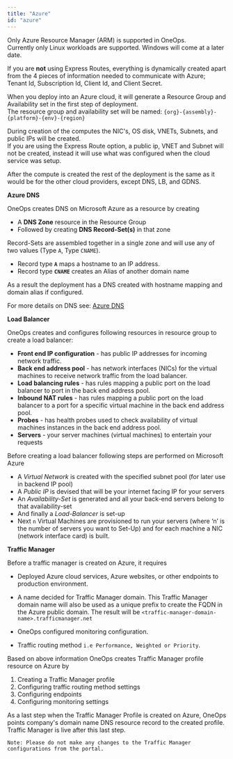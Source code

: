 ```yaml
---
title: "Azure"
id: "azure"
---
```


 Only Azure Resource Manager (ARM) is supported in OneOps.  
 Currently only Linux workloads are supported.  Windows will come at a later date.  
 
 If you are **not** using Express Routes, everything is dynamically created apart from the 4 pieces of information needed to communicate with Azure; Tenant Id, Subscription Id, Client Id, and Client Secret.  
 
 When you deploy into an Azure cloud, it will generate a Resource Group and Availability set in the first step of deployment.  
 The resource group and availability set will be named: `{org}-{assembly}-{platform}-{env}-{region}`  
 
 During creation of the computes the NIC's, OS disk, VNETs, Subnets, and public IPs will be created.  
 If you are using the Express Route option, a public ip, VNET and Subnet will not be created, instead it will use what was configured when the cloud service was setup.  
 
 After the compute is created the rest of the deployment is the same as it would be for the other cloud providers, except DNS, LB, and GDNS.  
 
 **Azure DNS**
 
 OneOps creates DNS on Microsoft Azure as a resource by creating

* A **DNS Zone** resource in the Resource Group
* Followed by creating **DNS Record-Set(s)** in that zone

Record-Sets are assembled together in a single zone and will use any of two values (Type `A`,  Type `CNAME`).

* Record type **`A`** maps a hostname to an IP address.
* Record type **`CNAME`** creates an Alias of another domain name 

As a result the deployment has a DNS created with hostname mapping and domain alias if configured.

For more details on DNS see: [Azure DNS]({{site.baseurl}}/{{site.contexts.user}}howto/#add-cname-in-azure-dns)  
 
 **Load Balancer**
 
 OneOps creates and configures following resources in resource group to create a load balancer:

*	**Front end IP configuration** - has public IP addresses for incoming network traffic.
*	**Back end address pool** - has network interfaces (NICs) for the virtual machines to receive network traffic from the load balancer.
*	**Load balancing rules** - has rules mapping a public port on the load balancer to port in the back end address pool. 
*	**Inbound NAT rules** - has rules mapping a public port on the load balancer to a port for a specific virtual machine in the back end address pool.
*	**Probes** - has health probes used to check availability of virtual machines instances in the back end address pool.
*   **Servers** - your server machines (virtual machines) to entertain your requests

Before creating a load balancer following steps are performed on Microsoft Azure

-	A *Virtual Network* is created with the specified subnet pool (for later use in backend IP pool) 
-	A *Public IP* is devised that will be your internet facing IP for your servers
-	An *Availability-Set* is generated and all your back-end servers belong to that availability-set
-	And finally a *Load-Balancer* is set-up
-	Next `n` Virtual Machines are provisioned to run your servers (where ‘n’ is the number of servers you want to Set-Up) and for each machine a NIC (network interface card) is built.
 
**Traffic Manager**

Before a traffic manager is created on Azure, it requires 

*	Deployed Azure cloud services, Azure websites, or other endpoints to production environment.
*	A name decided for Traffic Manager domain.
This Traffic Manager domain name will also be used as a unique prefix to create the FQDN in the Azure public domain.
The result will be `<traffic-manager-domain-name>.trafficmanager.net`

*	OneOps configured monitoring configuration.
*	Traffic routing method `i.e Performance, Weighted or Priority`.

Based on above information OneOps creates Traffic Manager profile resource on Azure by


1. Creating a Traffic Manager profile
2. Configuring traffic routing method settings
3. Configuring endpoints
4. Configuring monitoring settings

As a last step when the Traffic Manager Profile is created on Azure, OneOps points company's domain name DNS resource record to the created profile. Traffic Manager is live after this last step. 

`Note: Please do not make any changes to the Traffic Manager configurations from the portal.`